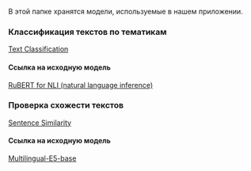 В этой папке хранятся модели, используемые в нашем приложении.

### Классификация текстов по тематикам
[Text Classification][TextClassification]
#### Ссылка на исходную модель
[RuBERT for NLI (natural language inference)](https://huggingface.co/cointegrated/rubert-base-cased-nli-threeway)


### Проверка схожести текстов
[Sentence Similarity][SentenceSimilarity]
#### Ссылка на исходную модель
[Multilingual-E5-base](https://huggingface.co/intfloat/multilingual-e5-base)


[TextClassification]: text_classification.py
[SentenceSimilarity]: sentence_similarity.py